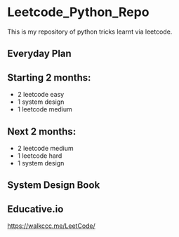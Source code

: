 # Leetcode_Python_Repo
This is my repository of python tricks learnt via leetcode.


## Everyday Plan

## Starting 2 months:

- 2 leetcode easy
- 1 system design
- 1 leetcode medium

## Next 2 months:

- 2 leetcode medium
- 1 leetcode hard
- 1 system design

## System Design Book
## Educative.io



https://walkccc.me/LeetCode/
